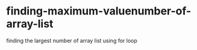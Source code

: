 # finding-maximum-valuenumber-of-array-list
finding the largest number of array list using for loop
